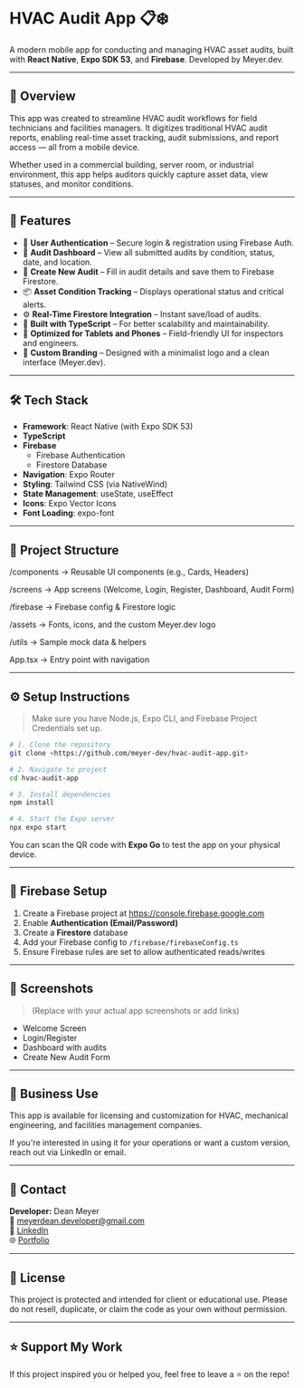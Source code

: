 # HVAC Audit App 📋❄️

A modern mobile app for conducting and managing HVAC asset audits, built with **React Native**, **Expo SDK 53**, and **Firebase**. Developed by Meyer.dev.

---

## 🧩 Overview

This app was created to streamline HVAC audit workflows for field technicians and facilities managers. It digitizes traditional HVAC audit reports, enabling real-time asset tracking, audit submissions, and report access — all from a mobile device.

Whether used in a commercial building, server room, or industrial environment, this app helps auditors quickly capture asset data, view statuses, and monitor conditions.

---

## 🚀 Features

- 🔐 **User Authentication** – Secure login & registration using Firebase Auth.
- 🏢 **Audit Dashboard** – View all submitted audits by condition, status, date, and location.
- 📝 **Create New Audit** – Fill in audit details and save them to Firebase Firestore.
- 📦 **Asset Condition Tracking** – Displays operational status and critical alerts.
- ⚙️ **Real-Time Firestore Integration** – Instant save/load of audits.
- 🧠 **Built with TypeScript** – For better scalability and maintainability.
- 📱 **Optimized for Tablets and Phones** – Field-friendly UI for inspectors and engineers.
- 🎨 **Custom Branding** – Designed with a minimalist logo and a clean interface (Meyer.dev).

---

## 🛠️ Tech Stack

- **Framework**: React Native (with Expo SDK 53)
- **TypeScript**
- **Firebase**
    - Firebase Authentication
    - Firestore Database
- **Navigation**: Expo Router
- **Styling**: Tailwind CSS (via NativeWind)
- **State Management**: useState, useEffect
- **Icons**: Expo Vector Icons
- **Font Loading**: expo-font


---

## 📂 Project Structure

/components         → Reusable UI components (e.g., Cards, Headers)

/screens            → App screens (Welcome, Login, Register, Dashboard, Audit Form)

/firebase           → Firebase config & Firestore logic

/assets             → Fonts, icons, and the custom Meyer.dev logo

/utils              → Sample mock data & helpers

App.tsx             → Entry point with navigation

---

## ⚙️ Setup Instructions

> Make sure you have Node.js, Expo CLI, and Firebase Project Credentials set up.
> 

```bash
# 1. Clone the repository
git clone <https://github.com/meyer-dev/hvac-audit-app.git>

# 2. Navigate to project
cd hvac-audit-app

# 3. Install dependencies
npm install

# 4. Start the Expo server
npx expo start

```

You can scan the QR code with **Expo Go** to test the app on your physical device.

---

## 🔐 Firebase Setup

1. Create a Firebase project at https://console.firebase.google.com
2. Enable **Authentication (Email/Password)**
3. Create a **Firestore** database
4. Add your Firebase config to `/firebase/firebaseConfig.ts`
5. Ensure Firebase rules are set to allow authenticated reads/writes

---

## 📸 Screenshots

> (Replace with your actual app screenshots or add links)
> 
- Welcome Screen
- Login/Register
- Dashboard with audits
- Create New Audit Form

---

## 🧾 Business Use

This app is available for licensing and customization for HVAC, mechanical engineering, and facilities management companies.

If you're interested in using it for your operations or want a custom version, reach out via LinkedIn or email.

---

## 🤝 Contact

**Developer:** Dean Meyer  
📧 meyerdean.developer@gmail.com  
🔗 [LinkedIn](https://www.linkedin.com/in/dean-meyer-385342247/)  
🌐 [Portfolio](https://meyer-dev.netlify.app/)

---

## 📜 License

This project is protected and intended for client or educational use. Please do not resell, duplicate, or claim the code as your own without permission.

---

## ⭐️ Support My Work

If this project inspired you or helped you, feel free to leave a ⭐ on the repo!